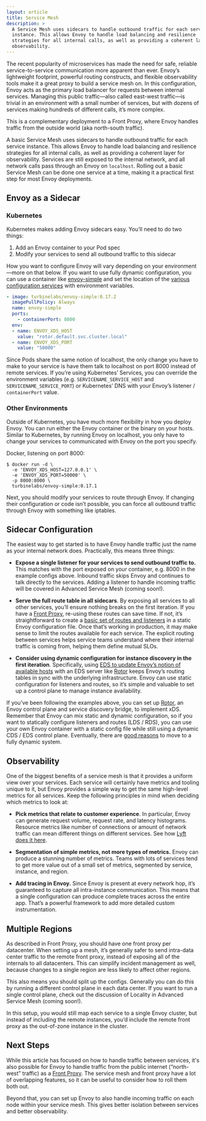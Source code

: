 ```yaml
---
layout: article
title: Service Mesh
description: >
  A Service Mesh uses sidecars to handle outbound traffic for each service
  instance. This allows Envoy to handle load balancing and resilience
  strategies for all internal calls, as well as providing a coherent layer for
  observability.
---
```


[//]: # ( Copyright 2018 Turbine Labs, Inc.                                   )
[//]: # ( you may not use this file except in compliance with the License.    )
[//]: # ( You may obtain a copy of the License at                             )
[//]: # (                                                                     )
[//]: # (     http://www.apache.org/licenses/LICENSE-2.0                      )
[//]: # (                                                                     )
[//]: # ( Unless required by applicable law or agreed to in writing, software )
[//]: # ( distributed under the License is distributed on an "AS IS" BASIS,   )
[//]: # ( WITHOUT WARRANTIES OR CONDITIONS OF ANY KIND, either express or     )
[//]: # ( implied. See the License for the specific language governing        )
[//]: # ( permissions and limitations under the License.                      )

[//]: # (Service Mesh)

The recent popularity of microservices has made the need for safe, reliable
service-to-service communication more apparent than ever. Envoy’s lightweight
footprint, powerful routing constructs, and flexible observability tools make
it a great proxy to build a service mesh on. In this configuration, Envoy acts
as the primary load balancer for requests between internal services. Managing
this public traffic—also called east-west traffic—is trivial in an environment
with a small number of services, but with dozens of services making hundreds of
different calls, it’s more complex.

This is a complementary deployment to a Front Proxy, where Envoy handles
traffic from the outside world (aka north-south traffic).

A basic Service Mesh uses sidecars to handle outbound traffic for each service
instance. This allows Envoy to handle load balancing and resilience strategies
for all internal calls, as well as providing a coherent layer for
observability. Services are still exposed to the internal network, and all
network calls pass through an Envoy on `localhost`. Rolling out a basic Service
Mesh can be done one service at a time, making it a practical first step for
most Envoy deployments.

## Envoy as a Sidecar

### Kubernetes

Kubernetes makes adding Envoy sidecars easy. You’ll need to do two things:

  1. Add an Envoy container to your Pod spec
  2. Modify your services to send all outbound traffic to this sidecar

How you want to configure Envoy will vary depending on your environment—more on
that below. If you want to use fully dynamic configuration, you can use a
container like [envoy-simple](github.com/turbinelabs/envoy-simple) and set the
location of the
[various](https://www.learnenvoy.io/articles/service-discovery.html)
[configuration services](https://www.learnenvoy.io/articles/routing-configuration.html) with
environment variables.

```yaml
- image: turbinelabs/envoy-simple:0.17.2
  imagePullPolicy: Always
  name: envoy-simple
  ports:
    - containerPort: 8000
  env:
  - name: ENVOY_XDS_HOST
    value: "rotor.default.svc.cluster.local"
  - name: ENVOY_XDS_PORT
    value: "50000"
```

Since Pods share the same notion of localhost, the only change you have to make
to your service is have them talk to localhost on port 8000 instead of remote
services. If you’re using Kubernetes’ Services, you can override the
environment variables (e.g. `SERVICENAME_SERVICE_HOST` and
`SERVICENAME_SERVICE_PORT`) or Kubernetes’ DNS with your Envoy’s listener /
`containerPort` value.

### Other Environments

Outside of Kubernetes, you have much more flexibility in how you deploy Envoy.
You can run either the Envoy container or the binary on your hosts. Similar to
Kubernetes, by running Envoy on localhost, you only have to change your
services to communicated with Envoy on the port you specify.

Docker, listening on port 8000:

```shell
$ docker run -d \
  -e 'ENVOY_XDS_HOST=127.0.0.1' \
  -e 'ENVOY_XDS_PORT=50000' \
  -p 8000:8000 \
  turbinelabs/envoy-simple:0.17.1
```

Next, you should modify your services to route through Envoy. If changing their
configuration or code isn’t possible, you can force all outbound traffic
through Envoy with something like iptables.

## Sidecar Configuration

The easiest way to get started is to have Envoy handle traffic just the name as
your internal network does. Practically, this means three things:

  - **Expose a single listener for your services to send outbound traffic to.**
  This matches with the port exposed on your container, e.g. 8000 in the
  example configs above. Inbound traffic skips Envoy and continues to talk
  directly to the services. Adding a listener to handle incoming traffic will
  be covered in Advanced Service Mesh (coming soon!).

  - **Serve the full route table in all sidecars**. By exposing all services to
  all other services, you’ll ensure nothing breaks on the first iteration. If
  you have a
  [Front Proxy](https://www.learnenvoy.io/articles/front-proxy.html), re-using
  these routes can save time. If not, it’s straightforward to create a
  [basic set of routes and listeners](https://www.learnenvoy.io/articles/routing-basics.html) in a
  static Envoy configuration file. Once that’s working in production, it may
  make sense to limit the routes available for each service. The explicit
  routing between services helps service teams understand where their internal
  traffic is coming from, helping them define mutual SLOs.

  - **Consider using dynamic configuration for instance discovery in the first iteration**. Specifically, using
  [EDS to update Envoy’s notion of available hosts](https://www.learnenvoy.io/articles/service-discovery.html) with an EDS
  server like [Rotor](https://github.com/turbinelabs/rotor) keeps Envoy’s
  routing tables in sync with the underlying infrastructure. Envoy can use
  static configuration for listeners and routes, so it’s simple and valuable to
  set up a control plane to manage instance availability.

If you’ve been following the examples above, you can set up
[Rotor](https://github.com/turbinelabs/rotor), an Envoy control plane and
service discovery bridge, to implement xDS. Remember that Envoy can mix static
and dynamic configuration, so if you want to statically configure listeners and
routes (LDS / RDS), you can use your own Envoy container with a static config
file while still using a dynamic CDS / EDS control plane. Eventually, there are
[good reasons](https://www.learnenvoy.io/articles/routing-configuration.html )
to move to a fully dynamic system.

## Observability

One of the biggest benefits of a service mesh is that it provides a uniform
view over your services. Each service will certainly have metrics and tooling
unique to it, but Envoy provides a simple way to get the same high-level
metrics for all services. Keep the following principles in mind when deciding
which metrics to look at:

  - **Pick metrics that relate to customer experience**. In particular, Envoy
  can generate request volume, request rate, and latency histograms. Resource
  metrics like number of connections or amount of network traffic can mean
  different things on different services. See how
  [Lyft does it here](https://blog.envoyproxy.io/lyfts-envoy-dashboards-5c91738816b1).

  - **Segmentation of simple metrics, not more types of metrics.**
  Envoy can produce a stunning number of metrics. Teams with lots of services
  tend to get more value out of a small set of metrics, segmented by service,
  instance, and region.

  - **Add tracing in Envoy.** Since Envoy is present at every
  network hop, it’s guaranteed to capture all intra-instance communication.
  This means that a single configuration can produce complete traces across the
  entire app. That’s a powerful framework to add more detailed custom
  instrumentation.

## Multiple Regions

As described in Front Proxy, you should have one front proxy per datacenter.
When setting up a mesh, it’s generally safer to send intra-data center traffic
to the remote front proxy, instead of exposing all of the internals to all
datacenters. This can simplify incident management as well, because changes to
a single region are less likely to affect other regions.

This also means you should split up the configs. Generally you can do this by
running a different control plane in each data center. If you want to run a
single control plane, check out the discussion of Locality in Advanced Service
Mesh (coming soon!).

In this setup, you would still map each service to a single Envoy cluster, but
instead of including the remote instances, you’d include the remote front proxy
as the out-of-zone instance in the cluster.

## Next Steps

While this article has focused on how to handle traffic between services, it's
also possible for Envoy to handle traffic from the public internet
(“north-west” traffic) as a
[Front Proxy](https://learnenvoy.io/front-proxy.html). The service mesh and
front proxy have a lot of overlapping features, so it can be useful to consider
how to roll them both out.

Beyond that, you can set up Envoy to also handle incoming traffic on each node
within your service mesh. This gives better isolation between services and
better observability.
